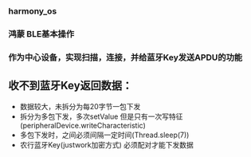 ### harmony_os
 
### 鸿蒙 BLE基本操作
### 作为中心设备，实现扫描，连接，并给蓝牙Key发送APDU的功能

## 收不到蓝牙Key返回数据：
*   数据较大，未拆分为每20字节一包下发<br>
*   拆分为多包下发，多次setValue 但是只有一次写特征(peripheralDevice.writeCharacteristic)<br>  
*   多包下发时，之间必须间隔一定时间(Thread.sleep(7))<br>  
*   农行蓝牙Key(justwork加密方式) 必须配对才能下发数据<br>  